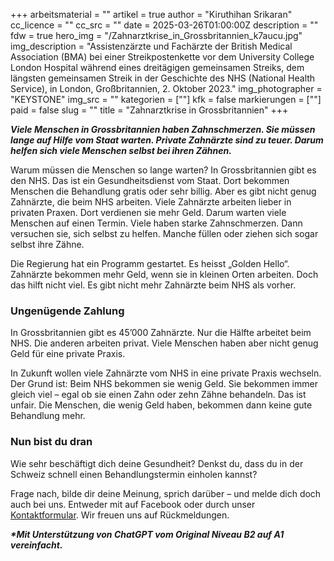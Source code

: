 +++
arbeitsmaterial = ""
artikel = true
author = "Kiruthihan Srikaran"
cc_licence = ""
cc_src = ""
date = 2025-03-26T01:00:00Z
description = ""
fdw = true
hero_img = "/Zahnarztkrise_in_Grossbritannien_k7aucu.jpg"
img_description = "Assistenzärzte und Fachärzte der British Medical Association (BMA) bei einer Streikpostenkette vor dem University College London Hospital während eines dreitägigen gemeinsamen Streiks, dem längsten gemeinsamen Streik in der Geschichte des NHS (National Health Service), in London, Großbritannien, 2. Oktober 2023."
img_photographer = "KEYSTONE"
img_src = ""
kategorien = [""]
kfk = false
markierungen = [""]
paid = false
slug = ""
title = "Zahnarztkrise in Grossbritannien"
+++

**_Viele Menschen in Grossbritannien haben Zahnschmerzen. Sie müssen lange auf Hilfe vom Staat warten. Private Zahnärzte sind zu teuer. Darum helfen sich viele Menschen selbst bei ihren Zähnen._**

Warum müssen die Menschen so lange warten? In Grossbritannien gibt es den NHS. Das ist ein Gesundheitsdienst vom Staat. Dort bekommen Menschen die Behandlung gratis oder sehr billig. Aber es gibt nicht genug Zahnärzte, die beim NHS arbeiten. Viele Zahnärzte arbeiten lieber in privaten Praxen. Dort verdienen sie mehr Geld. Darum warten viele Menschen auf einen Termin. Viele haben starke Zahnschmerzen. Dann versuchen sie, sich selbst zu helfen. Manche füllen oder ziehen sich sogar selbst ihre Zähne.

Die Regierung hat ein Programm gestartet. Es heisst „Golden Hello“. Zahnärzte bekommen mehr Geld, wenn sie in kleinen Orten arbeiten. Doch das hilft nicht viel. Es gibt nicht mehr Zahnärzte beim NHS als vorher.

### Ungenügende Zahlung

In Grossbritannien gibt es 45’000 Zahnärzte. Nur die Hälfte arbeitet beim NHS. Die anderen arbeiten privat. Viele Menschen haben aber nicht genug Geld für eine private Praxis.

In Zukunft wollen viele Zahnärzte vom NHS in eine private Praxis wechseln. Der Grund ist: Beim NHS bekommen sie wenig Geld. Sie bekommen immer gleich viel – egal ob sie einen Zahn oder zehn Zähne behandeln. Das ist unfair. Die Menschen, die wenig Geld haben, bekommen dann keine gute Behandlung mehr.

### Nun bist du dran

Wie sehr beschäftigt dich deine Gesundheit? Denkst du, dass du in der Schweiz schnell einen Behandlungstermin einholen kannst?

Frage nach, bilde dir deine Meinung, sprich darüber – und melde dich doch auch bei uns. Entweder mit auf Facebook oder durch unser [Kontaktformular](https://www.chinderzytig.ch/kontakt/). Wir freuen uns auf Rückmeldungen.

**_\*Mit Unterstützung von ChatGPT vom Original Niveau B2 auf A1 vereinfacht._**